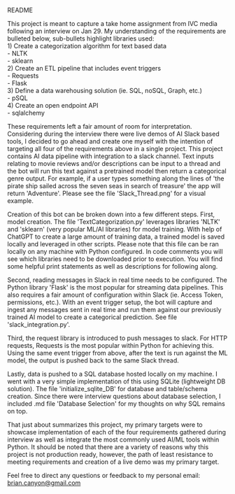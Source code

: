 README

This project is meant to capture a take home assignment from IVC media following an interview on Jan 29.
My understanding of the requirements are bulleted below, sub-bullets highlight libraries used:\
    1) Create a categorization algorithm for text based data\
        - NLTK\
        - sklearn\
    2) Create an ETL pipeline that includes event triggers\
        - Requests\
        - Flask\
    3) Define a data warehousing solution (ie. SQL, noSQL, Graph, etc.)\
        - pSQL\
    4) Create an open endpoint API\
        - sqlalchemy

These requirements left a fair amount of room for interpretation. Considering during the interview
there were live demos of AI Slack based tools, I decided to go ahead and create one myself with the
intention of targeting all four of the requirements above in a single project. This project contains
AI data pipeline with integration to a slack channel. Text inputs relating to movie reviews and/or
descriptions can be input to a thread and the bot will run this text against a pretrained model then
return a categorical genre output. For example, if a user types something along the lines of 'the pirate
ship sailed across the seven seas in search of treasure' the app will return 'Adventure'. Please
see the file 'Slack_Thread.png'  for a visual example.

Creation of this bot can be broken down into a few different steps. First, model creation. The file
'TextCategorization.py' leverages libraries 'NLTK' and 'sklearn' (very popular ML/AI libraries) for
model training. With help of ChatGPT to create a large amount of training data, a trained model is
saved locally and leveraged in other scripts. Please note that this file can be ran locally on
any machine with Python configured. In code comments you will see which libraries need to be 
downloaded prior to execution. You will find some helpful print statements as well as descriptions
for following along.

Second, reading messages in Slack in real time needs to be configured. The Python library 'Flask' 
is the most popular for streaming data pipelines. This also requires a fair amount of configuration
within Slack (ie. Access Token, permissions, etc.). With an event trigger setup, the bot will capture
and ingest any messages sent in real time and run them against our previously trained AI model to 
create a categorical prediction. See file 'slack_integration.py'.

Third, the request library is introduced to push messages to slack. For HTTP requests, Requests is
the most popular within Python for achieving this. Using the same event trigger from above, after
the text is run against the ML model, the output is pushed back to the same Slack thread.

Lastly, data is pushed to a SQL database hosted locally on my machine. I went with a very simple
implementation of this using SQLite (lightweight DB solution). The file 'initialize_sqlite_DB' for 
database and table/schema creation. Since there were interview questions about database selection,
I included .md file 'Database Selection' for my thoughts on why SQL remains on top.

That just about summarizes this project, my primary targets were to showcase implementation of each
of the four requirements gathered during interview as well as integrate the most commonly used AI/ML
tools within Python. It should be noted that there are a variety of reasons why this project is not
production ready, however, the path of least resistance to meeting requirements and creation of a live
demo was my primary target.

Feel free to direct any questions or feedback to my personal email: brian.canyon@gmail.com
